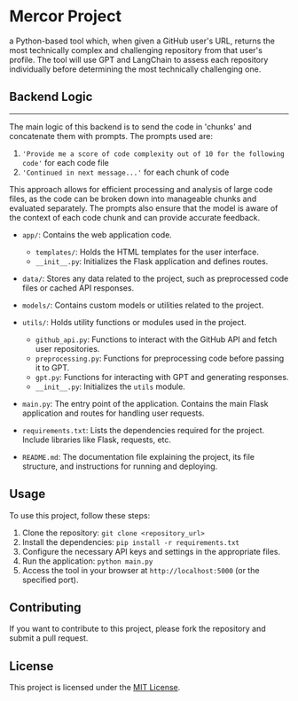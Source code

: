 # Mercor Project

a Python-based tool which, when given a GitHub user's URL, returns the most technically complex and challenging repository from that user's profile. The tool will use GPT and LangChain to assess each repository individually before determining the most technically challenging one.

## Backend Logic
--------------

The main logic of this backend is to send the code in 'chunks' and concatenate them with prompts. The prompts used are:

1. `'Provide me a score of code complexity out of 10 for the following code'` for each code file
2. `'Continued in next message...'` for each chunk of code

This approach allows for efficient processing and analysis of large code files, as the code can be broken down into manageable chunks and evaluated separately. The prompts also ensure that the model is aware of the context of each code chunk and can provide accurate feedback.


- `app/`: Contains the web application code.
  - `templates/`: Holds the HTML templates for the user interface.
  - `__init__.py`: Initializes the Flask application and defines routes.

- `data/`: Stores any data related to the project, such as preprocessed code files or cached API responses.

- `models/`: Contains custom models or utilities related to the project.

- `utils/`: Holds utility functions or modules used in the project.
  - `github_api.py`: Functions to interact with the GitHub API and fetch user repositories.
  - `preprocessing.py`: Functions for preprocessing code before passing it to GPT.
  - `gpt.py`: Functions for interacting with GPT and generating responses.
  - `__init__.py`: Initializes the `utils` module.

- `main.py`: The entry point of the application. Contains the main Flask application and routes for handling user requests.

- `requirements.txt`: Lists the dependencies required for the project. Include libraries like Flask, requests, etc.

- `README.md`: The documentation file explaining the project, its file structure, and instructions for running and deploying.

## Usage

To use this project, follow these steps:

1. Clone the repository: `git clone <repository_url>`
2. Install the dependencies: `pip install -r requirements.txt`
3. Configure the necessary API keys and settings in the appropriate files.
4. Run the application: `python main.py`
5. Access the tool in your browser at `http://localhost:5000` (or the specified port).

## Contributing

If you want to contribute to this project, please fork the repository and submit a pull request.

## License

This project is licensed under the [MIT License](LICENSE).
